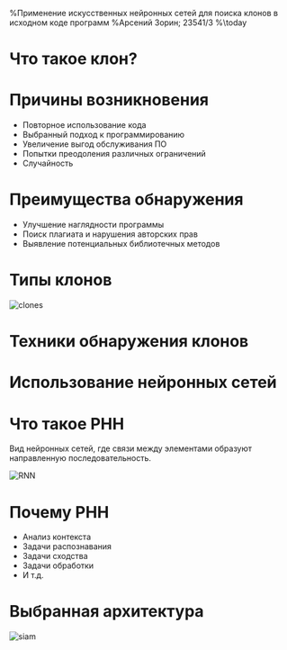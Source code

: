 %Применение искусственных нейронных сетей для поиска клонов в исходном коде программ
%Арсений Зорин; 23541/3
%\today

# Что такое клон?

# Причины возникновения

- Повторное использование кода
- Выбранный подход к программированию
- Увеличение выгод обслуживания ПО
- Попытки преодоления различных ограничений
- Случайность

# Преимущества обнаружения

- Улучшение наглядности программы
- Поиск плагиата и нарушения авторских прав
- Выявление потенциальных библиотечных методов

# Типы клонов

![clones](clones.png)

# Техники обнаружения клонов

<!--
 ![tecs]()
-->
# Использование нейронных сетей

<!--
![Usage](merge)
-->

# Что такое РНН

Вид нейронных сетей, где связи между элементами образуют направленную последовательность. 

![RNN](rnn)

# Почему РНН

- Анализ контекста
- Задачи распознавания
- Задачи сходства
- Задачи обработки
- И т.д.

# Выбранная архитектура

![siam](siam)
